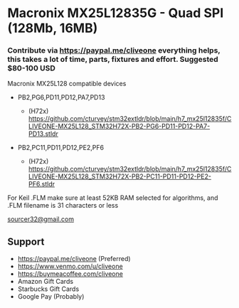 # Macronix MX25L12835G - Quad SPI (128Mb, 16MB) 
### Contribute via   https://paypal.me/cliveone  everything helps, this takes a lot of time, parts, fixtures and effort. Suggested $80-100 USD

Macronix MX25L128 compatible devices

  *  PB2,PG6,PD11,PD12,PA7,PD13
     *  (H72x) https://github.com/cturvey/stm32extldr/blob/main/h7_mx25l12835f/CLIVEONE-MX25L128_STM32H72X-PB2-PG6-PD11-PD12-PA7-PD13.stldr

  *  PB2,PC11,PD11,PD12,PE2,PF6
     *  (H72x) https://github.com/cturvey/stm32extldr/blob/main/h7_mx25l12835f/CLIVEONE-MX25L128_STM32H72X-PB2-PC11-PD11-PD12-PE2-PF6.stldr

For Keil .FLM make sure at least 52KB RAM selected for algorithms, and .FLM filename is 31 characters or less

 sourcer32@gmail.com
 
##  Support
 
  *  https://paypal.me/cliveone (Preferred)
  *  https://www.venmo.com/u/cliveone
  *  https://buymeacoffee.com/cliveone
  *  Amazon Gift Cards
  *  Starbucks Gift Cards
  *  Google Pay (Probably) 

